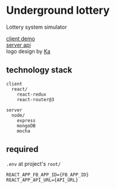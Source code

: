 # Underground lottery
Lottery system simulator

[client demo](https://w-underground-lottery.herokuapp.com)  
[server api](https://github.com/warizz/w-underground-lottery-api)  
logo design by [Ka](hnudka@gmail.com)

## technology stack
```
client
  react/
    react-redux
    react-router@3

server
  node/
    express
    mongoDB
    mocha
```

## required

```.env``` at project's ```root/```

```
REACT_APP_FB_APP_ID={FB_APP_ID}
REACT_APP_API_URL={API_URL}
```
